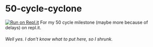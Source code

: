 # 50-cycle-cyclone 
[![Run on Repl.it](https://repl.it/badge/github/johnstev111/50-cycle-cyclone)](https://repl.it/github/johnstev111/50-cycle-cyclone)
For my 50 cycle milestone (maybe more because of delays) on repl.it.
###### Well yes. I don't know what to put here, so  I shrunk.
